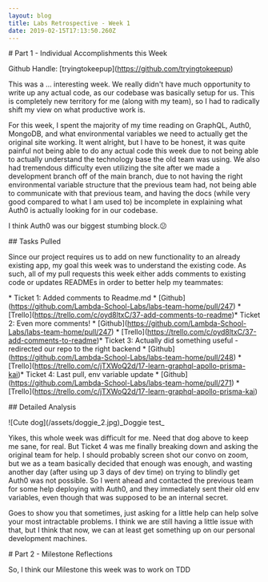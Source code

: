 ```yaml
---
layout: blog
title: Labs Retrospective - Week 1
date: 2019-02-15T17:13:50.260Z
---
```

\# Part 1 - Individual Accomplishments this Week

Github Handle: \[tryingtokeepup](https://github.com/tryingtokeepup)

This was a ... interesting week. We really didn't have much opportunity to write up any actual code, as our codebase was basically setup for us.  This is completely new territory for me (along with my team), so I had to radically shift my view on what productive work is. 



For this week, I spent the majority of my time reading on GraphQL, Auth0, MongoDB, and what environmental variables we need to actually get the original site working. It went alright, but I have to be honest, it was quite painful not being able to do any actual code this week due to not being able to actually understand the technology base the old team was using. We also had tremendous difficulty even utilizing the site after we made a development branch off of the main branch, due to not having the right environmental variable structure that the previous team had, not being able to communicate with that previous team, and having the docs (while very good compared to what I am used to) be incomplete in explaining what Auth0 is actually looking for in our codebase.

I think Auth0 was our biggest stumbing block.😕

\## Tasks Pulled

Since our project requires us to add on new functionality to an already existing app, my goal this week was to understand the existing code. As such, all of my pull requests this week either adds comments to existing code or updates READMEs in order to better help my teammates:

\* Ticket 1: Added comments to Readme.md  \* \[Github](https://github.com/Lambda-School-Labs/labs-team-home/pull/247)  \* \[Trello](https://trello.com/c/oyd8ltxC/37-add-comments-to-readme)\* Ticket 2: Even more comments!  \* \[Github](https://github.com/Lambda-School-Labs/labs-team-home/pull/247)  \* \[Trello](https://trello.com/c/oyd8ltxC/37-add-comments-to-readme)\* Ticket 3: Actually did something useful - redirected our repo to the right backend  \* \[Github](https://github.com/Lambda-School-Labs/labs-team-home/pull/248)  \* \[Trello](https://trello.com/c/jTXWoQ2d/17-learn-graphql-apollo-prisma-kai)\* Ticket 4: Last pull, env variable update  \* \[Github](https://github.com/Lambda-School-Labs/labs-team-home/pull/271)    \* \[Trello](https://trello.com/c/jTXWoQ2d/17-learn-graphql-apollo-prisma-kai)

\## Detailed Analysis





!\[Cute dog](/assets/doggie_2.jpg)\_Doggie test\_

Yikes, this whole week was difficult for me. Need that dog above to keep me sane, for real. But Ticket 4 was me finally breaking down and asking the original team for help. I should probably screen shot our convo on zoom, but we as a team basically decided that enough was enough, and wasting another day (after using up 3 days of dev time) on trying to blindly get Auth0 was not possible. So I went ahead and contacted the previous team for some help deploying with Auth0, and they immediately sent their old env variables, even though that was supposed to be an internal secret. 

Goes to show you that sometimes, just asking for a little help can help solve your most intractable problems. I think we are still having a little issue with that, but I think that now, we can at least get something up on our personal development machines.

\# Part 2 - Milestone Reflections

So, I think our Milestone this week was to work on TDD
